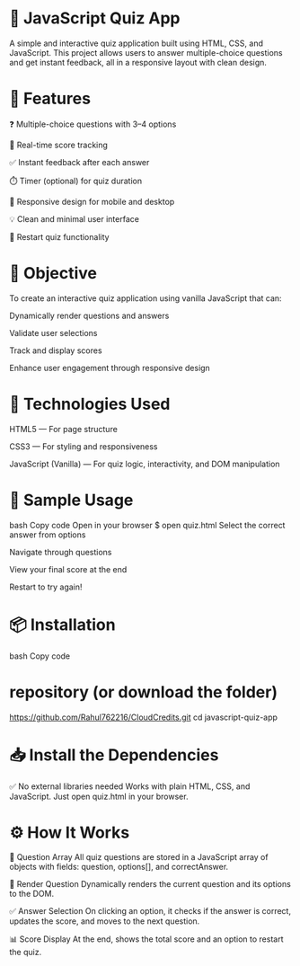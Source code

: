 # 🧠 JavaScript Quiz App

A simple and interactive quiz application built using HTML, CSS, and JavaScript. This project allows users to answer multiple-choice questions and get instant feedback, all in a responsive layout with clean design.

# 🔐 Features

❓ Multiple-choice questions with 3–4 options

🧾 Real-time score tracking

✅ Instant feedback after each answer

⏱️ Timer (optional) for quiz duration

📱 Responsive design for mobile and desktop

💡 Clean and minimal user interface

🔄 Restart quiz functionality

# 📌 Objective

To create an interactive quiz application using vanilla JavaScript that can:

Dynamically render questions and answers

Validate user selections

Track and display scores

Enhance user engagement through responsive design

# 🧰 Technologies Used

HTML5 — For page structure

CSS3 — For styling and responsiveness

JavaScript (Vanilla) — For quiz logic, interactivity, and DOM manipulation

# 🧪 Sample Usage

bash
Copy code
Open in your browser
$ open quiz.html
Select the correct answer from options

Navigate through questions

View your final score at the end

Restart to try again!

# 📦 Installation

bash
Copy code

# repository (or download the folder)

https://github.com/Rahul762216/CloudCredits.git
cd javascript-quiz-app

# 📥 Install the Dependencies

✅ No external libraries needed
Works with plain HTML, CSS, and JavaScript.
Just open quiz.html in your browser.

# ⚙️ How It Works

🧩 Question Array
All quiz questions are stored in a JavaScript array of objects with fields: question, options[], and correctAnswer.

📲 Render Question
Dynamically renders the current question and its options to the DOM.

✅ Answer Selection
On clicking an option, it checks if the answer is correct, updates the score, and moves to the next question.

📊 Score Display
At the end, shows the total score and an option to restart the quiz.
